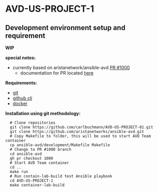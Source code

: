 # AVD-US-PROJECT-1

## Development environment setup and requirement

**WIP**

**special notes:**

- currently based on aristanetwork/ansible-avd [PR #1000](https://github.com/aristanetworks/ansible-avd/pull/1000)
  - documentation for PR located [here](https://ansible-avd-fork.readthedocs.io/en/disagg-topology-support/roles/eos_designs/doc/l3ls-evpn/fabric-topology.html)

**Requirements:**

  - [git](https://git-scm.com/book/en/v2/Getting-Started-Installing-Git)
  - [github cli](https://github.com/cli/cli#installation)
  - [docker](https://docs.docker.com/get-docker/)

**Installation using git methodology:**

```shell
  # Clone repositories
  git clone https://github.com/carlbuchmann/AVD-US-PROJECT-01.git
  git clone https://github.com/aristanetworks/ansible-avd.git
  # Copy Makefile to folder, this will be used to start AVD Team container
  cp ansible-avd/development/Makefile Makefile
  # Change to PR #1000 branch
  cd ansible-avd
  gh pr checkout 1000
  # Start AVD Team container
  cd ..
  make run
  # Run contain-lab-build test Ansible playbook
  cd AVD-US-PROJECT-1
  make container-lab-build
```

